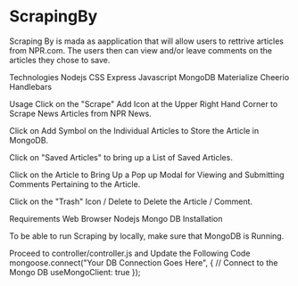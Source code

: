 # ScrapingBy

Scraping By is mada as aapplication that will allow users to rettrive articles from NPR.com. The users then can view and/or leave comments on the articles they chose to save. 

Technologies
Nodejs
CSS 
Express
Javascript 
MongoDB 
Materialize	Cheerio 
Handlebars 

Usage
Click on the "Scrape" Add Icon at the Upper Right Hand Corner to Scrape News Articles from NPR News.

Click on Add Symbol on the Individual Articles to Store the Article in MongoDB.

Click on "Saved Articles" to bring up a List of Saved Articles.

Click on the Article to Bring Up a Pop up Modal for Viewing and Submitting Comments Pertaining to the Article.

Click on the "Trash" Icon / Delete to Delete the Article / Comment.

Requirements
Web Browser
Nodejs
Mongo DB
Installation



To be able to run Scraping by locally, make sure that MongoDB is Running.

Proceed to controller/controller.js and Update the Following Code
mongoose.connect("Your DB Connection Goes Here", { // Connect to the Mongo DB
  useMongoClient: true
});
